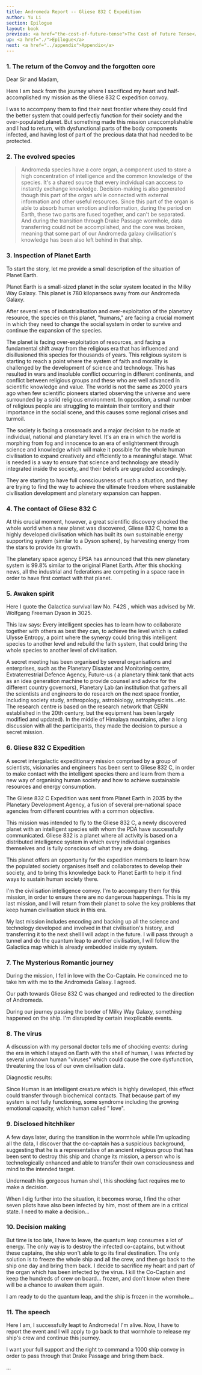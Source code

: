 ```yaml
---
title: Andromeda Report -- Gliese 832 C Expedition
author: Yu Li
section: Epilogue
layout: book
previous: <a href="the-cost-of-future-tense">The Cost of Future Tense</a>
up: <a href="./">Epilogue</a>
next: <a href="../appendix">Appendix</a>
---
```


### 1. The return of the Convoy and the forgotten core

Dear Sir and Madam,

Here I am back from the journey where I sacrificed my heart and
half-accomplished my mission as the Gliese 832 C expedition convoy.

I was to accompany them to find their next frontier where they could
find the better system that could perfectly function for their society
and the over-populated planet. But something made this mission
unaccomplishable and I had to return, with dysfunctional parts of the
body components infected, and having lost of part of the precious data
that had needed to be protected.

### 2. The evolved species

> Andromeda species have a core organ, a component used to store a
  high concentration of intelligence and the common knowledge of the
  species. It's a shared source that every individual can acccess to
  instantly exchange knowledge. Decision-making is also generated
  though this part of the organ while connected with external
  information and other useful resources. Since this part of the organ
  is able to absorb human emotion and information, during the period
  on Earth, these two parts are fused together, and can't be
  separated.  And during the transition through Drake Passage
  wormhole, data transferring could not be accomplished, and the core
  was broken, meaning that some part of our Andromeda galaxy
  civilisation's knowledge has been also left behind in that ship.

### 3. Inspection of Planet Earth

To start the story, let me provide a small description of the
situation of Planet Earth.

Planet Earth is a small-sized planet in the solar system located in
the Milky Way Galaxy. This planet is 780 kiloparsecs away from our
Andromeda Galaxy.

After several eras of industrialisation and over-exploitation of the
planetary resource, the species on this planet, "humans," are facing a
crucial moment in which they need to change the social system in order
to survive and continue the expansion of the species.

The planet is facing over-exploitation of resources, and facing a
fundamental shift away from the religious era that has influenced and
disillusioned this species for thousands of years. This religious
system is starting to reach a point where the system of faith and
morality is challenged by the development of science and
technology. This has resulted in wars and insoluble conflict occurring
in different continents, and conflict between religious groups and
these who are well advanced in scientific knowledge and value. The
world is not the same as 2000 years ago when few scientific pioneers
started observing the universe and were surrounded by a solid
religious environment. In opposition, a small number of religious
people are struggling to maintain their territory and their importance
in the social scene, and this causes some regional crises and turmoil.

The society is facing a crossroads and a major decision to be made at
individual, national and planetary level.  It's an era in which the
world is morphing from fog and innocence to an era of enlightenment
through science and knowledge which will make it possible for the
whole human civilisation to expand creatively and efficiently to a
meaningful stage. What is needed is a way to ensure that science and
technology are steadily integrated inside the society, and their
beliefs are upgraded accordingly.

They are starting to have full consciousness of such a situation, and
they are trying to find the way to achieve the ultimate freedom where
sustainable civilisation development and planetary expansion can
happen.

### 4. The contact of Gliese 832 C

At this crucial moment, however, a great scientific discovery shocked
the whole world when a new planet was discovered, Gliese 832 C, home
to a highly developed civilisation which has built its own sustainable
energy supporting system (similar to a Dyson sphere), by harvesting
energy from the stars to provide its growth.

The planetary space agency EPSA has announced that this new planetary
system is 99.8% similar to the original Planet Earth. After this
shocking news, all the industrial and federations are competing in a
space race in order to have first contact with that planet.

### 5. Awaken spirit

Here I quote the Galactica survival law No. F42S , which was advised
by Mr. Wolfgang Freeman Dyson in 3025.

This law says: Every intelligent species has to learn how to
collaborate together with others as best they can, to achieve the
level which is called Ulysse Entropy, a point where the synergy could
bring this intelligent species to another level and rebuild the faith
system, that could bring the whole species to another level of
civilisation.

A secret meeting has been organised by several organisations and
enterprises, such as the Planetary Disaster and Monitoring centre,
Extraterrestrial Defence Agency, Future-us ( a planetary think tank
that acts as an idea generation machine to provide counsel and advice
for the different country governors), Planetary Lab (an institution
that gathers all the scientists and engineers to do research on the
next space frontier, including society study, anthropology,
astrobiology, astrophysicists…etc. The research centre is based on the
research network that CERN established in the 20th century, but the
equipment has been largely modified and updated). In the middle of
Himalaya mountains, after a long discussion with all the participants,
they made the decision to pursue a secret mission.

### 6. Gliese 832 C Expedition

A secret intergalactic expeditionary mission comprised by a group of
scientists, visionaries and engineers has been sent to Gliese 832 C,
in order to make contact with the intelligent species there and learn
from them a new way of organising human society and how to achieve
sustainable resources and energy consumption.

The Gliese 832 C Expedition was sent from Planet Earth in 2035 by the
Planetary Development Agency, a fusion of several pre-national space
agencies from different countries with a common objective.

This mission was intended to fly to the Gliese 832 C, a newly
discovered planet with an intelligent species with whom the PDA have
successfully communicated.  Gliese 832 is a planet where all activity
is based on a distributed intelligence system in which every
individual organises themselves and is fully conscious of what they
are doing.

This planet offers an opportunity for the expedition members to learn
how the populated society organises itself and collaborates to develop
their society, and to bring this knowledge back to Planet Earth to
help it find ways to sustain human society there.

I'm the civilisation intelligence convoy. I'm to accompany them for
this mission, in order to ensure there are no dangerous
happenings. This is my last mission, and I will return from their
planet to solve the key problems that keep human civilisation stuck in
this era.

My last mission includes encoding and backing up all the science and
technology developed and involved in that civilisation's history, and
transferring it to the next shell I will adapt in the future. I will
pass through a tunnel and do the quantum leap to another civilisation,
I will follow the Galactica map which is already embedded inside my
system.

### 7. The Mysterious Romantic journey

During the mission, I fell in love with the Co-Captain. He convinced
me to take hm with me to the Andromeda Galaxy. I agreed.

Our path towards Gliese 832 C was changed and redirected to the
direction of Andromeda.

During our journey passing the border of Milky Way Galaxy, something
happened on the ship. I'm disrupted by certain inexplicable events.

### 8. The virus

A discussion with my personal doctor tells me of shocking events:
during the era in which I stayed on Earth with the shell of human, I
was infected by several unknown human "viruses" which could cause the
core dysfunction, threatening the loss of our own civilisation data.

Diagnostic results:

Since Human is an intelligent creature which is highly developed, this
effect could transfer through biochemical contacts. That because part
of my system is not fully functioning, some syndrome including the
growing emotional capacity, which human called " love".

### 9. Disclosed hitchhiker

A few days later, during the transition in the wormhole while I'm
uploading all the data, I discover that the co-captain has a
suspicious background, suggesting that he is a representative of an
ancient religious group that has been sent to destroy this ship and
change its mission, a person who is technologically enhanced and able
to transfer their own consciousness and mind to the intended target.

Underneath his gorgeous human shell, this shocking fact requires me to
make a decision.

When I dig further into the situation, it becomes worse, I find the
 other seven pilots have also been infected by him, most of them are
 in a critical state. I need to make a decision…

### 10. Decision making

But time is too late, I have to leave, the quantum leap consumes a lot
of energy.  The only way is to destroy the infected co-captains, but
without these captains, the ship won't able to go its final
destination. The only solution is to freeze the whole ship and all the
crew, and then go back to the ship one day and bring them back. I
decide to sacrifice my heart and part of the organ which has been
infected by the virus.  I kill the Co-Captain and keep the hundreds of
crew on board… frozen, and don't know when there will be a chance to
awaken them again.

I am ready to do the quantum leap, and the ship is frozen in the
wormhole…

### 11. The speech

Here I am, I successfully leapt to Andromeda! I'm alive.  Now, I have
to report the event and I will apply to go back to that wormhole to
release my ship's crew and continue this journey.

I want your full support and the right to command a 1000 ship convoy
in order to pass through that Drake Passage and bring them back.

...
